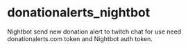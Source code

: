 # donationalerts_nightbot
Nightbot send new donation alert to twitch chat
for use need donationalerts.com token and Nightbot auth token.
